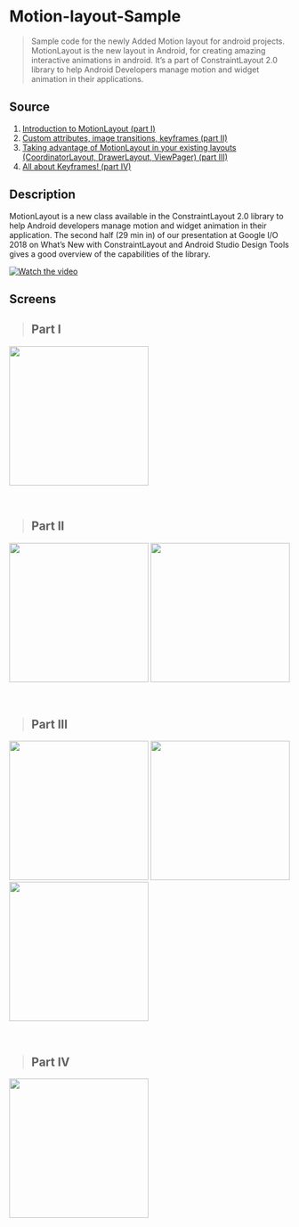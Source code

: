 # Motion-layout-Sample
>Sample code for the newly Added Motion layout for android projects.  MotionLayout is the new layout in Android, for creating amazing interactive animations in android. It’s a part of ConstraintLayout 2.0 library to help Android Developers manage motion and widget animation in their applications.

## Source
1. <a href="https://medium.com/google-developers/introduction-to-motionlayout-part-i-29208674b10d">Introduction to MotionLayout (part I)</a>
2. <a href="https://medium.com/google-developers/introduction-to-motionlayout-part-ii-a31acc084f59">Custom attributes, image transitions, keyframes (part II)</a>
3. <a href="https://medium.com/google-developers/introduction-to-motionlayout-part-iii-47cd64d51a5">Taking advantage of MotionLayout in your existing layouts (CoordinatorLayout, DrawerLayout, ViewPager) (part III)</a>
4. <a href="https://medium.com/google-developers/defining-motion-paths-in-motionlayout-6095b874d37">All about Keyframes! (part IV)</a>

## Description
MotionLayout is a new class available in the ConstraintLayout 2.0 library to help Android developers manage motion and widget animation in their application.
The second half (29 min in) of our presentation at Google I/O 2018 on What’s New with ConstraintLayout and Android Studio Design Tools gives a good overview of the capabilities of the library.

[![Watch the video](http://i3.ytimg.com/vi/ytZteMo4ETk/hqdefault.jpg)](https://youtu.be/ytZteMo4ETk)

## Screens
> ## Part I

<a href="https://imgur.com/qtZliEw.gif"><img src="https://imgur.com/qtZliEw.gif" width="250"></a>

<br>

> ## Part II

<a href="https://imgur.com/fPv0moP.gif"><img src="https://imgur.com/fPv0moP.gif" width="250"></a>
<a href="https://imgur.com/ik4cfTR.gif"><img src="https://imgur.com/ik4cfTR.gif" width="250"></a>

<br>

> ## Part III

<a href="https://imgur.com/eDoNr8r.gif"><img src="https://imgur.com/eDoNr8r.gif" width="250"></a>
<a href="https://imgur.com/9rg0VuW.gif"><img src="https://imgur.com/9rg0VuW.gif" width="250"></a>
<a href="https://imgur.com/BMi4aLo.gif"><img src="https://imgur.com/BMi4aLo.gif" width="250"></a>

<br>

> ## Part IV

<a href="https://imgur.com/AR2AKcU.gif"><img src="https://imgur.com/AR2AKcU.gif" width="250"></a>
